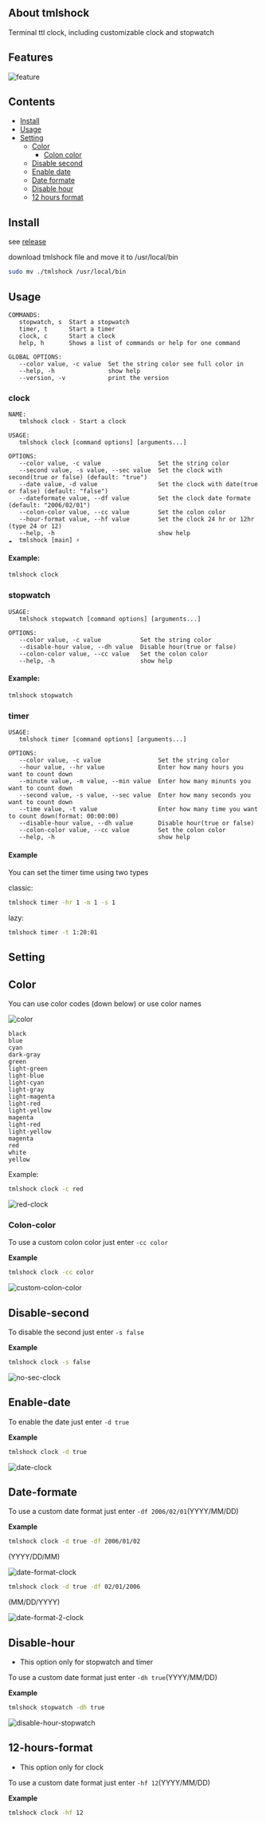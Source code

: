 ## About tmlshock
Terminal ttl clock, including customizable clock and stopwatch

## Features

![feature](https://github.com/MHNightCat/tmlshock/blob/main/img/feature.png)

## Contents
* [Install](#install)
* [Usage](#Usage)
* [Setting](#setting)
  * [Color](#color)
    * [Colon color](#colon-color)
  * [Disable second](#disable-second)
  * [Enable date](#enable-date)
  * [Date formate](#date-formate)
  * [Disable hour](#disable-hour)
  * [12 hours format](#12-hours-format)
## Install

see [release](https://github.com/MHNightCat/tmlshock/releases)

download tmlshock file and move it to /usr/local/bin

```bash
sudo mv ./tmlshock /usr/local/bin
```

## Usage
```
COMMANDS:
   stopwatch, s  Start a stopwatch
   timer, t      Start a timer
   clock, c      Start a clock
   help, h       Shows a list of commands or help for one command

GLOBAL OPTIONS:
   --color value, -c value  Set the string color see full color in
   --help, -h               show help
   --version, -v            print the version
```

### clock
```
NAME:
   tmlshock clock - Start a clock

USAGE:
   tmlshock clock [command options] [arguments...]

OPTIONS:
   --color value, -c value                Set the string color
   --second value, -s value, --sec value  Set the clock with second(true or false) (default: "true")
   --date value, -d value                 Set the clock with date(true or false) (default: "false")
   --dateformate value, --df value        Set the clock date formate (default: "2006/02/01")
   --colon-color value, --cc value        Set the colon color 
   --hour-format value, --hf value        Set the clock 24 hr or 12hr (type 24 or 12)
   --help, -h                             show help
☁  tmlshock [main] ⚡  
```

#### **Example:**
```bash
tmlshock clock
```
### stopwatch
```
USAGE:
   tmlshock stopwatch [command options] [arguments...]

OPTIONS:
   --color value, -c value           Set the string color 
   --disable-hour value, --dh value  Disable hour(true or false)
   --colon-color value, --cc value   Set the colon color 
   --help, -h                        show help
```
#### **Example:**
```bash
tmlshock stopwatch
```

### timer
```
USAGE:
   tmlshock timer [command options] [arguments...]

OPTIONS:
   --color value, -c value                Set the string color 
   --hour value, --hr value               Enter how many hours you want to count down
   --minute value, -m value, --min value  Enter how many minunts you want to count down
   --second value, -s value, --sec value  Enter how many seconds you want to count down
   --time value, -t value                 Enter how many time you want to count down(format: 00:00:00)
   --disable-hour value, --dh value       Disable hour(true or false)
   --colon-color value, --cc value        Set the colon color 
   --help, -h                             show help
```

#### **Example**
You can set the timer time using two types

classic:
```bash
tmlshock timer -hr 1 -m 1 -s 1
```

lazy:
```bash
tmlshock timer -t 1:20:01
```

## Setting

## **Color**

You can use color codes (down below) or use color names

![color](https://github.com/MHNightCat/tmlshock/blob/main/img/color.png)

```
black
blue
cyan
dark-gray
green
light-green
light-blue
light-cyan
light-gray
light-magenta
light-red
light-yellow
magenta
light-red
light-yellow
magenta
red
white
yellow
```

Example:
```bash
tmlshock clock -c red
```
![red-clock](https://github.com/MHNightCat/tmlshock/blob/main/img/red-clock.png)

### **Colon-color**

To use a custom colon color just enter `-cc color`

**Example**
```bash
tmlshock clock -cc color
```

![custom-colon-color](https://github.com/MHNightCat/tmlshock/blob/main/img/custom-colon-color.png)

## **Disable-second**

To disable the second just enter `-s false`

**Example**
```bash
tmlshock clock -s false
```

![no-sec-clock](https://github.com/MHNightCat/tmlshock/blob/main/img/no-sec-clock.png)

## **Enable-date**

To enable the date just enter `-d true`

**Example**
```bash
tmlshock clock -d true
```

![date-clock](https://github.com/MHNightCat/tmlshock/blob/main/img/date-clock.png)

## **Date-formate**

To use a custom date format just enter `-df 2006/02/01`(YYYY/MM/DD)

**Example**
```bash
tmlshock clock -d true -df 2006/01/02 
```
(YYYY/DD/MM)

![date-format-clock](https://github.com/MHNightCat/tmlshock/blob/main/img/date-format-clock.png)

```bash
tmlshock clock -d true -df 02/01/2006
```
(MM/DD/YYYY)

![date-format-2-clock](https://github.com/MHNightCat/tmlshock/blob/main/img/date-format-2-clock.png)

## **Disable-hour**

* This option only for stopwatch and timer

To use a custom date format just enter `-dh true`(YYYY/MM/DD)

**Example**
```bash
tmlshock stopwatch -dh true
```

![disable-hour-stopwatch](https://github.com/MHNightCat/tmlshock/blob/main/img/disable-hour-stopwatch.png)

## **12-hours-format**

* This option only for clock

To use a custom date format just enter `-hf 12`(YYYY/MM/DD)

**Example**
```bash
tmlshock clock -hf 12
```
